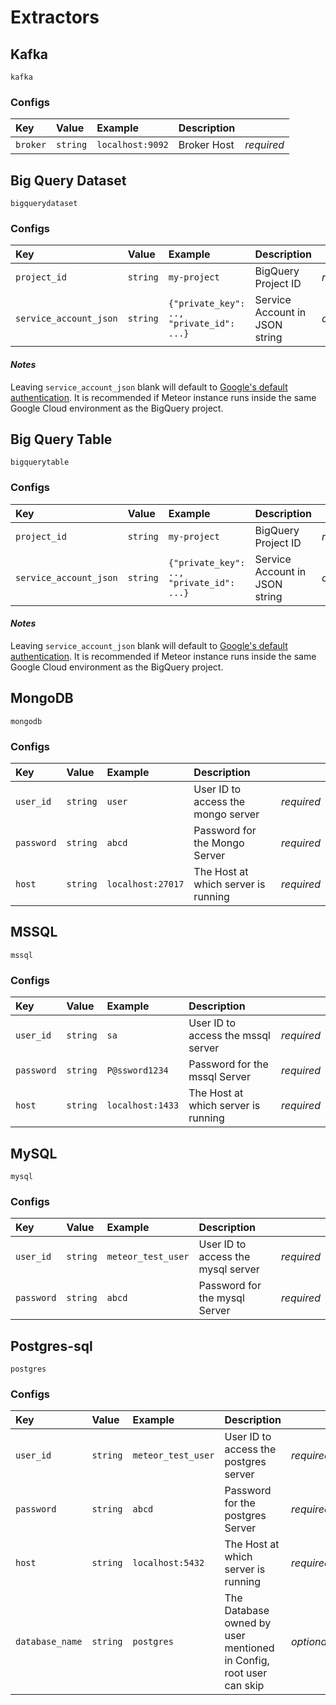 # Extractors

## Kafka

`kafka`

### Configs
| Key | Value | Example | Description |    |
| :-- | :---- | :------ | :---------- | :- |
| `broker` | `string` | `localhost:9092` | Broker Host | *required* |

## Big Query Dataset

`bigquerydataset`

### Configs
| Key | Value | Example | Description |    |
| :-- | :---- | :------ | :---------- | :- |
| `project_id` | `string` | `my-project` | BigQuery Project ID | *required* |
| `service_account_json` | `string` | `{"private_key": .., "private_id": ...}` | Service Account in JSON string | *optional* |

#### *Notes*
Leaving `service_account_json` blank will default to [Google's default authentication](https://cloud.google.com/docs/authentication/production#automatically). It is recommended if Meteor instance runs inside the same Google Cloud environment as the BigQuery project.

## Big Query Table

`bigquerytable`

### Configs
| Key | Value | Example | Description |    |
| :-- | :---- | :------ | :---------- | :- |
| `project_id` | `string` | `my-project` | BigQuery Project ID | *required* |
| `service_account_json` | `string` | `{"private_key": .., "private_id": ...}` | Service Account in JSON string | *optional* |

#### *Notes*
Leaving `service_account_json` blank will default to [Google's default authentication](https://cloud.google.com/docs/authentication/production#automatically). It is recommended if Meteor instance runs inside the same Google Cloud environment as the BigQuery project.

## MongoDB

`mongodb`

### Configs
| Key | Value | Example | Description |    |
| :-- | :---- | :------ | :---------- | :- |
| `user_id` | `string` | `user` | User ID to access the mongo server| *required* |
| `password` | `string` | `abcd` | Password for the Mongo Server | *required* |
| `host` | `string` | `localhost:27017` | The Host at which server is running | *required* |

## MSSQL

`mssql`

### Configs
| Key | Value | Example | Description |    |
| :-- | :---- | :------ | :---------- | :- |
| `user_id` | `string` | `sa` | User ID to access the mssql server| *required* |
| `password` | `string` | `P@ssword1234` | Password for the mssql Server | *required* |
| `host` | `string` | `localhost:1433` | The Host at which server is running | *required* |

## MySQL

`mysql`

### Configs
| Key | Value | Example | Description |    |
| :-- | :---- | :------ | :---------- | :- |
| `user_id` | `string` | `meteor_test_user` | User ID to access the mysql server| *required* |
| `password` | `string` | `abcd` | Password for the mysql Server | *required* | `host` | `string` | `localhost:3306` | The Host at which server is running | *required* |

## Postgres-sql

`postgres`

### Configs
| Key | Value | Example | Description |    |
| :-- | :---- | :------ | :---------- | :- |
| `user_id` | `string` | `meteor_test_user` | User ID to access the postgres server| *required* |
| `password` | `string` | `abcd` | Password for the postgres Server | *required* |
| `host` | `string` | `localhost:5432` | The Host at which server is running | *required* |
| `database_name` | `string` | `postgres` | The Database owned by user mentioned in Config, root user can skip | *optional* |
